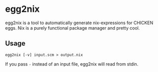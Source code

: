 # egg2nix

egg2nix is a tool to automatically generate nix-expressions for
CHICKEN eggs. Nix is a purely functional package manager and pretty
cool.

## Usage

`egg2nix [-v] input.scm > output.nix`

If you pass `-` instead of an input file, egg2nix will read from
stdin.
